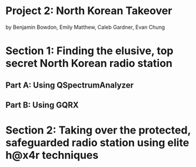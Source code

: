 # Project 2: North Korean Takeover
by Benjamin Bowdon, Emily Matthew, Caleb Gardner, Evan Chung

# Section 1: Finding the elusive, top secret North Korean radio station

## Part A: Using QSpectrumAnalyzer

## Part B: Using GQRX

# Section 2: Taking over the protected, safeguarded radio station using elite h@x4r techniques

#
